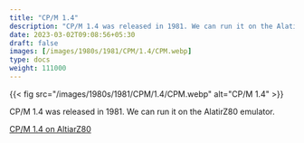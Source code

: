 ```yaml
---
title: "CP/M 1.4"
description: "CP/M 1.4 was released in 1981. We can run it on the AlatirZ80 emulator."
date: 2023-03-02T09:08:56+05:30
draft: false
images: [/images/1980s/1981/CPM/1.4/CPM.webp]
type: docs
weight: 111000
---
```


{{< fig src="/images/1980s/1981/CPM/1.4/CPM.webp" alt="CP/M 1.4" >}}

CP/M 1.4 was released in 1981. We can run it on the AlatirZ80 emulator.

<section class="section section-sm">
  <div class="container">
    <div class="row justify-content-center text-center">
      <div class="col-lg-5">
        <p><a class="btn btn-primary btn-md px-2 mb-1" href="altairz80/" role="button">CP/M 1.4 on AltiarZ80</a></p>
      </div>
    </div>
  </div>
</section>
